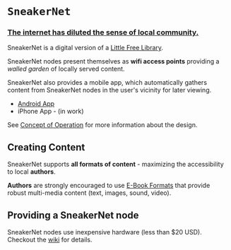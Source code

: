 `SneakerNet`
================================================================================
### [The internet has diluted the sense of local community.](https://en.wikipedia.org/wiki/Internet_influences_on_communities)

SneakerNet is a digital version of a [Little Free Library](https://littlefreelibrary.org/).

SneakerNet nodes present themselves as **wifi access points** providing a
*walled garden* of locally served content.

SneakerNet also provides a mobile app, which automatically gathers content
from SneakerNet nodes in the user's vicinity for later viewing.

* [Android App](https://play.google.com/store/apps/details?id=monster.sneakernet)
* iPhone App - (in work)

See [Concept of Operation](docs/conops.md) for more information about the design.

Creating Content
--------------------------------------------------------------------------------
SneakerNet supports **all formats of content** - maximizing the accessibility to
local **authors**.

**Authors** are strongly encouraged to use
[E-Book Formats](https://en.wikipedia.org/wiki/Comparison_of_e-book_formats)
that provide robust multi-media content (text, images, sound, video).


Providing a SneakerNet node
--------------------------------------------------------------------------------
SneakerNet nodes use inexpensive hardware (less than $20 USD). Checkout the
[wiki](https://github.com/redengin/sneakernet/wiki) for details.
